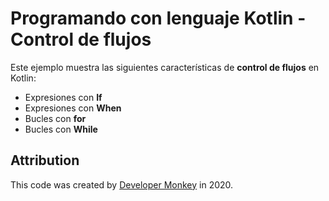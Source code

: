 # Programando con lenguaje Kotlin - Control de flujos

Este ejemplo muestra las siguientes características de **control de flujos** en Kotlin:

* Expresiones con **If**
* Expresiones con **When**
* Bucles con **for**
* Bucles con **While**

## Attribution

This code was created by [Developer Monkey](https://developermonkey.es) in 2020.